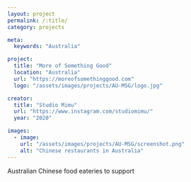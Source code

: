 ```yaml
---
layout: project
permalink: /:title/
category: projects

meta:
  keywords: "Australia"

project:
  title: "More of Something Good"
  location: "Australia"
  url: "https://moreofsomethinggood.com"
  logo: "/assets/images/projects/AU-MSG/logo.jpg"

creator:
  title: "Studio Mimu"
  url: "https://www.instagram.com/studiomimu/"
  year: "2020"

images:
  - image:
    url: "/assets/images/projects/AU-MSG/screenshot.png"
    alt: "Chinese restaurants in Australia"
---
```

<p>Australian Chinese food eateries to support</p>